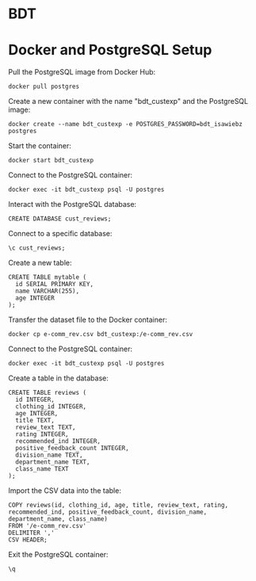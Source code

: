 # BDT

# Docker and PostgreSQL Setup

Pull the PostgreSQL image from Docker Hub:
```console
docker pull postgres
```

Create a new container with the name "bdt_custexp" and the PostgreSQL image:
```console
docker create --name bdt_custexp -e POSTGRES_PASSWORD=bdt_isawiebz postgres
```

Start the container:
```console
docker start bdt_custexp
```

Connect to the PostgreSQL container:
```console
docker exec -it bdt_custexp psql -U postgres
```

Interact with the PostgreSQL database:
```console
CREATE DATABASE cust_reviews;
```

Connect to a specific database:
```console
\c cust_reviews;
```

Create a new table:
```console
CREATE TABLE mytable (
  id SERIAL PRIMARY KEY,
  name VARCHAR(255),
  age INTEGER
);
```

Transfer the dataset file to the Docker container:
```console
docker cp e-comm_rev.csv bdt_custexp:/e-comm_rev.csv
```

Connect to the PostgreSQL container:
```console
docker exec -it bdt_custexp psql -U postgres
```

Create a table in the database:
```console
CREATE TABLE reviews (
  id INTEGER,
  clothing_id INTEGER,
  age INTEGER,
  title TEXT,
  review_text TEXT,
  rating INTEGER,
  recommended_ind INTEGER,
  positive_feedback_count INTEGER,
  division_name TEXT,
  department_name TEXT,
  class_name TEXT
);
```

Import the CSV data into the table:
```console
COPY reviews(id, clothing_id, age, title, review_text, rating, recommended_ind, positive_feedback_count, division_name, department_name, class_name)
FROM '/e-comm_rev.csv'
DELIMITER ','
CSV HEADER;
```


Exit the PostgreSQL container:
```console
\q
```






